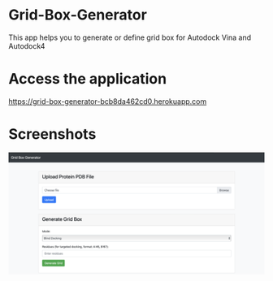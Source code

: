 # Grid-Box-Generator
This app helps you to generate or define grid box for Autodock Vina and Autodock4

# Access the application
https://grid-box-generator-bcb8da462cd0.herokuapp.com

# Screenshots
![alt text](/screenshots/1.png)

